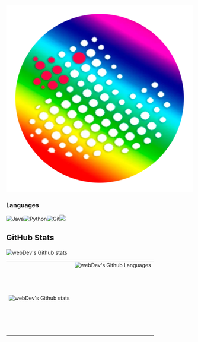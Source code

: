 ![VT](https://github.com/DanilDuck/WebProgrammingLab4/blob/master/src/main/webapp/images/sticker.png)
### Languages 


![Java](https://img.shields.io/badge/java-%23ED8B00.svg?style=for-the-badge&logo=java&logoColor=white)![Python](https://img.shields.io/badge/python-3670A0?style=for-the-badge&logo=python&logoColor=ffdd54)![Git](https://img.shields.io/badge/git-%23F05033.svg?style=for-the-badge&logo=git&logoColor=white)<img src="https://img.shields.io/badge/HTML-202121?style=for-the-badge&logo=html5&logoColor=red" />


## GitHub Stats

<img align="center" src="http://github-profile-summary-cards.vercel.app/api/cards/stats?username=DanilDuck&theme=tokyonight" alt="webDev's Github stats" />
<table>
  <tr>
    <td>
      <img align="left" src="http://github-readme-streak-stats.herokuapp.com?user=DanilDuck&theme=tokyonight" alt="webDev's Github stats" />
    </td>
    <td>
      <img height="195px" align="right" alt="webDev's Github Languages" src="https://github-readme-stats-sigma-five.vercel.app/api/top-langs/?username=DanilDuck&layout=compact&theme=tokyonight" /> 
    </td>
  </tr>
</table>
